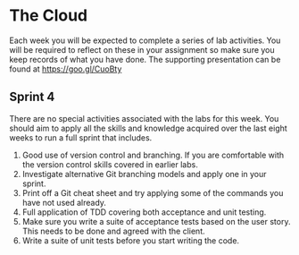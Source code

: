 # The Cloud

Each week you will be expected to complete a series of lab activities. You will be required to reflect on these in your assignment so make sure you keep records of what you have done. The supporting presentation can be found at https://goo.gl/CuoBty

## Sprint 4
There are no special activities associated with the labs for this week. You should aim to apply all the skills and knowledge acquired over the last eight weeks to run a full sprint that includes.
1. Good use of version control and branching. If you are comfortable with the version control skills covered in earlier labs.
  1. Investigate alternative Git branching models and apply one in your sprint.
  2. Print off a Git cheat sheet and try applying some of the commands you have not used already.
2. Full application of TDD covering both acceptance and unit testing.
  1. Make sure you write a suite of acceptance tests based on the user story. This needs to be done and agreed with the client.
  2. Write a suite of unit tests before you start writing the code.
